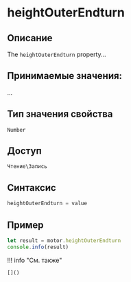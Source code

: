 # heightOuterEndturn

## Описание
The `heightOuterEndturn` property...

## Принимаемые значения:
...

## Тип значения свойства
`Number`

## Доступ
`Чтение\Запись`

## Синтаксис
```javascript
heightOuterEndturn = value
```

## Пример
```javascript linenums="1"
let result = motor.heightOuterEndturn
console.info(result)
```

!!! info "См. также"

    []()


